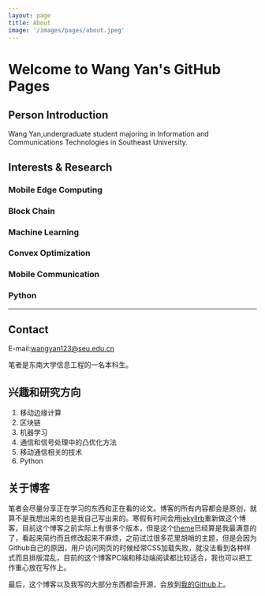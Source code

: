 ```yaml
---
layout: page
title: About
image: '/images/pages/about.jpeg'
---
```


# Welcome to Wang Yan's GitHub Pages


## Person Introduction
Wang Yan,undergraduate student majoring in Information and Communications Technologies in Southeast University.


## Interests & Research

### Mobile Edge Computing
### Block Chain
### Machine Learning
### Convex Optimization
### Mobile Communication
### Python

<hr>

## Contact
E-mail:wangyan123@seu.edu.cn

笔者是东南大学信息工程的一名本科生。
## 兴趣和研究方向
1. 移动边缘计算
2. 区块链
3. 机器学习
4. 通信和信号处理中的凸优化方法
5. 移动通信相关的技术
6. Python
## 关于博客
  笔者会尽量分享正在学习的东西和正在看的论文。博客的所有内容都会是原创，就算不是我想出来的也是我自己写出来的。寒假有时间会用[jekyllrb](http://jekyllrb.com/)重新做这个博客，目前这个博客之前实际上有很多个版本，但是这个[theme](http://jekyllthemes.org/page3/)已经算是我最满意的了，看起来简约而且修改起来不麻烦，之前试过很多花里胡哨的主题，但是会因为Github自己的原因，用户访问网页的时候经常CSS加载失败，就没法看到各种样式而且排版混乱，目前的这个博客PC端和移动端阅读都比较适合，我也可以把工作重心放在写作上。

最后，这个博客以及我写的大部分东西都会开源，会放到[我的Github](https://github.com/Wy-wangyan)上。


